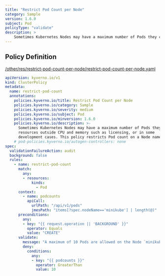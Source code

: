 ```yaml
---
title: "Restrict Pod Count per Node"
category: Sample
version: 1.6.0
subject: Pod
policyType: "validate"
description: >
    Sometimes Kubernetes Nodes may have a maximum number of Pods they can accommodate due to resources outside CPU and memory such as licensing, or in some development cases. This policy restricts Pod count on a Node named `minikube` to be no more than 10.
---
```


## Policy Definition
<a href="https://github.com/kyverno/policies/raw/main//other/res/restrict-pod-count-per-node/restrict-pod-count-per-node.yaml" target="-blank">/other/res/restrict-pod-count-per-node/restrict-pod-count-per-node.yaml</a>

```yaml
apiVersion: kyverno.io/v1
kind: ClusterPolicy
metadata:
  name: restrict-pod-count
  annotations:
    policies.kyverno.io/title: Restrict Pod Count per Node
    policies.kyverno.io/category: Sample
    policies.kyverno.io/severity: medium
    policies.kyverno.io/subject: Pod
    policies.kyverno.io/minversion: 1.6.0
    policies.kyverno.io/description: >-
      Sometimes Kubernetes Nodes may have a maximum number of Pods they can accommodate due to
      resources outside CPU and memory such as licensing, or in some
      development cases. This policy restricts Pod count on a Node named `minikube` to be no more than 10.
    # pod-policies.kyverno.io/autogen-controllers: none
spec:
  validationFailureAction: audit
  background: false
  rules:
    - name: restrict-pod-count
      match:
        any:
        - resources:
            kinds:
              - Pod
      context:
        - name: podcounts
          apiCall:
            urlPath: "/api/v1/pods"
            jmesPath: "items[?spec.nodeName=='minikube'] | length(@)"
      preconditions:
        any:
        - key: "{{ request.operation || 'BACKGROUND' }}"
          operator: Equals
          value: "CREATE"
      validate:
        message: "A maximum of 10 Pods are allowed on the Node `minikube`"
        deny:
          conditions:
            any:
            - key: "{{ podcounts }}"
              operator: GreaterThan
              value: 10
```
